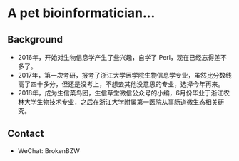 # A pet bioinformatician...

## Background

- 2016年，开始对生物信息学产生了些兴趣，自学了 Perl，现在已经忘得差不多了。
- 2017年，第一次考研，报考了浙江大学医学院生物信息学专业，虽然比分数线高了四十多分，但还是没考上，不想去其他没意思的专业，选择今年再来。
- 2018年，成为生信菜鸟团，生信草堂微信公众号的小编，6月份毕业于浙江农林大学生物技术专业，之后在浙江大学附属第一医院从事肠道微生态相关研究。

## Contact

- WeChat: BrokenBZW